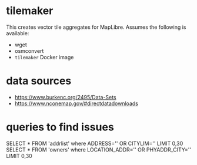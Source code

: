 # tilemaker

This creates vector tile aggregates for MapLibre. Assumes the following is available:

- wget
- osmconvert
- `tilemaker` Docker image

# data sources

- https://www.burkenc.org/2495/Data-Sets
- https://www.nconemap.gov/#directdatadownloads

# queries to find issues

SELECT * FROM 'addrlist' where ADDRESS='' OR CITYLIM='' LIMIT 0,30
SELECT * FROM 'owners' where LOCATION_ADDR='' OR PHYADDR_CITY='' LIMIT 0,30